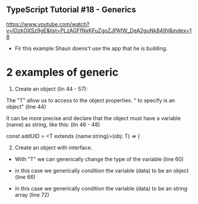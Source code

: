 ## TypeScript Tutorial #18 - Generics

https://www.youtube.com/watch?v=IOzkOXSz9gE&list=PLzAGFfNxKFuZgoZJPAfW_DeA2guNk849V&index=18

- Fir this example Shaun doens't use the app that he is building.

# 2 examples of generic

1. Create an object (lin 44 - 57):

The "T" allow us to access to the object properties. "<T extends object> to specify is an object" (line 44)

It can be more precise and declare that the object must have a variable (name) as string, like this: (lin 46 - 48)

const addUID = <T extends {name:string}>(obj: T) => {

2. Create an object with interface.

- With "T" we can generically change the type of the variable (line 60)

- in this case we generically condition the variable (data) to be an object (line 66)

- in this case we generically condition the variable (data) to be an string array (line 72)
